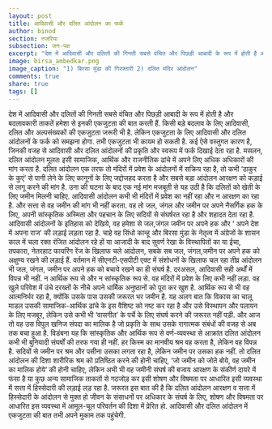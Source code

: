 ```yaml
---
layout: post
title: आदिवासी और दलित आंदोलन का फर्कं
author: binod
section: नजरिया
subsection: जन-पक्ष
excerpt: "देश में आदिवासी और दलितों की गिनती सबसे वंचित और पिछड़ी आबादी के रूप में होती है और बदलावकारी ताकतें हमेशा से इनकी एकजुटता की बात करती हैं. किसी बड़े बदलाव के लिए आदिवासी, दलित और अल्पसंख्यकों की एकजुटता जरूरी भी है. लेकिन एकजुटता के लिए आदिवासी और दलित आंदोलनों के फर्क को समझना होगा. तभी एकजुटता भी कायम हो सकती है. कई ऐसे वस्तुगत कारण है, जिनकी वजह से आदिवासी और दलित आंदोलनों की प्रकृति और स्वरूप में फर्क दिखाई देता रहा है."
image: birsa_ambedkar.png
image_caption: "1) बिरसा मुंडा की गिरफ्तारी 2) दलित मंदिर आंदोलन"
comments: true
share: true
tags: []
---
```


देश में आदिवासी और दलितों की गिनती सबसे वंचित और पिछड़ी आबादी के रूप में होती है और बदलावकारी ताकतें हमेशा से इनकी एकजुटता की बात करती हैं. किसी बड़े बदलाव के लिए आदिवासी, दलित और अल्पसंख्यकों की एकजुटता जरूरी भी है. लेकिन एकजुटता के लिए आदिवासी और दलित आंदोलनों के फर्क को समझना होगा. तभी एकजुटता भी कायम हो सकती है. कई ऐसे वस्तुगत कारण है, जिनकी वजह से आदिवासी और दलित आंदोलनों की प्रकृति और स्वरूप में फर्क दिखाई देता रहा है.
मसलन, दलित आंदोलन मूलतः इसी सामाजिक, आर्थिक और राजनीतिक ढांचे में अपने लिए अधिक अधिकारों की मांग करता है. दलित आंदोलन एक तरफ तो मंदिरों में प्रवेश के आंदोलनों में सक्रिय रहा है, तो कभी  ‘ठाकुर के कुएं’ से पानी लेने के लिए कानूनों के लिए जद्दोजहद करता है और सबसे बड़ा आंदोलन आरक्षण को कड़ाई से लागू करने की मांग है. उना की घटना के बाद एक नई मांग मजबूती से यह उठी है कि दलितों को खेती के लिए जमीन मिलनी चाहिए.
आदिवासी आंदोलन कभी भी मंदिरों में प्रवेश का नहीं रहा और न आरक्षण का रहा है. और सत्ता से वह जमीन की मांग भी नहीं करता. वह तो जल, जंगल और जमीन पर अपने नैसर्गिक हक के लिए, अपनी सांस्कृतिक अस्मिता और पहचान के लिए सदियों से संघर्षरत रहा है और शहादत देता रहा है. आदिवासी आंदोलनों के इतिहास को देखिये, वह हमेशा से जल,जंगल जमीन पर अपने हक और ‘ अपने देश में अपना राज’ की लड़ाई लड़ता रहा है. चाहे वह सिंधो कान्हू और बिरसा मुंडा के नेतृत्व में अंग्रेजों के शासन काल में चला रक्त रंजित आंदोलन रहे हों या आजादी के बाद सुवर्ण रेखा के विस्थापितों का या ईचा, तपकारा, नेतरहाट फायरिंग रेंज के खिलाफ चले आंदोलन, सबके सब जल, जंगल,जमीन पर अपने हक को अक्षुण्य रखने की लड़ाई हैं. वर्तमान में सीएनटी-एसपीटी एक्ट में संशोधनों के खिलाफ चल रहा तीव्र आंदोलन भी जल, जंगल, जमीन पर अपने हक को बचाये रखने का ही संघर्ष है.
दरअसल, आदिवासी सही अर्थों में विपन्न भी नहीं. न आर्थिक रूप से और न सांस्कृतिक रूप से. वह मंदिरों में प्रवेश के लिए कभी नहीं लड़ा. वह खुले परिवेश में उंचे दरख्तों के नीचे अपने धार्मिक अनुष्ठानों को पूरा कर खुश है. आर्थिक रूप से भी वह आत्मनिर्भर रहा है, क्योंकि उसके पास उसकी जरूरत भर जमीन है. यह अलग बात कि विकास का चालू माडल उसकी सामाजिक-आर्थिक ढांचे के इस वैशिष्ट को नष्ट कर रहा है और उसे विस्थापन और पलायन के लिए मजबूर, लेकिन उसे कभी भी ‘वासगीत’ के पर्चे के लिए संघर्ष करने की जरूरत नहीं पड़ी. और आज तो वह उस विपुल खनिज संपदा का मालिक है जो प्रकृति के साथ उसके रागात्मक संबंधों की वजह से अब तक बचा हुआ है. 
विडंबना यह कि सांस्कृतिक और आर्थिक रूप से वर्ण-व्यवस्था से आक्रांत दलित आंदोलन कभी भी बुनियादी संघर्षों की तरफ गया ही नहीं. हर किस्म का मानवीय श्रम वह करता है, लेकिन वह विपन्न है. सदियों से जमीन पर श्रम और पसीना उसका लगता रहा है, लेकिन जमीन पर उसका हक नहीं. तो दलित आंदोलन की दिशा शारीरिक श्रम को प्रतिष्ठित करने की होनी चाहिए, ‘जो जमीन को जोते बोये, वह जमीन का मालिक होये’ की होनी चाहिए, लेकिन अभी भी वह जमीनी संघर्ष की बजाय आरक्षण के संकीर्ण दायरे में फंसा है या कुछ अन्य सामाजिक ताकतों से गठजोड़ कर इसी शोषण और विषमता पर आधारित इसी व्यवस्था में सत्ता में हिस्सेदारी की लड़ाई लड़ रहा है. जरूरत इस बात की है कि दलित आंदोलन आरक्षण व सत्ता में हिस्सेदारी के आंदोलन से मुक्त हो जीवन के संसाधनों पर अधिकार के संघर्ष के लिए, शोषण और विषमता पर आधारित इस व्यवस्था में आमूल-चूल परिवर्तन की दिशा में प्रेरित हो. आदिवासी और दलित आंदोलन में एकजुटता की बात तभी अपने मुकाम तक पहुंचेगी.